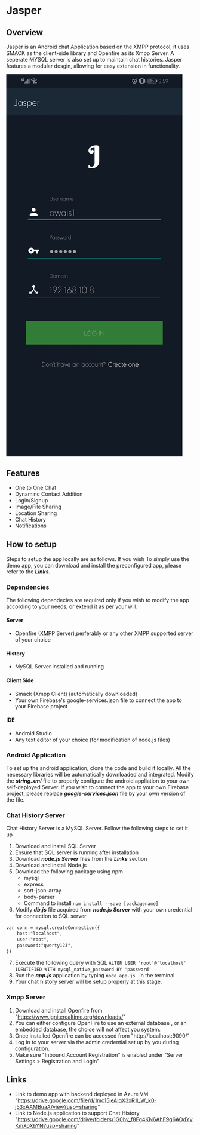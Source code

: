 # Jasper

## Overview
Jasper is an Android chat Application based on the XMPP protocol, it uses SMACK as the client-side library and Openfire as its Xmpp Server.
A seperate MYSQL server is also set up to maintain chat histories. Jasper features a modular desgin, allowing for easy extension in
functionality.

![alt text](https://raw.githubusercontent.com/saifullah73/Jasper/main/1.jpg)

## Features
- One to One Chat
- Dynaminc Contact Addition
- Login/Signup
- Image/File Sharing
- Location Sharing
- Chat History
- Notifications


## How to setup
Steps to setup the app locally are as follows. If you wish To simply use the demo app, you can download and install the preconfigured app, 
please refer to the ***Links***.

### Dependencies
The following dependecies are required only if you wish to modify the app according to your needs, or extend it as per your will. 
#### Server
- Openfire (XMPP Server),perferably or any other XMPP supported server of your choice
#### History
- MySQL Server installed and running
#### Client Side
- Smack (Xmpp Client) (automatically downloaded)
- Your own Firebase's google-services.json file to connect the app to your Firebase project
#### IDE
- Android Studio
- Any text editor of your choice (for modification of node.js files)

### Android Application
To set up the android application, clone the code and build it locally. All the necessary libraries will be automatically downloaded and
integrated.
Modify the ***string.xml*** file to properly configure the android appliation to your own self-deployed Server.
If you wish to connect the app to your own Firebase project, please replace ***google-services.json*** file by your own version of the file.

### Chat History Server
Chat History Server is a MySQL Server. Follow the following steps to set it up
1. Download and install SQL Server
2. Ensure that SQL server is running after installation
3. Download ***node.js Server*** files from the ***Links*** section
4. Download and install Node.js
5. Download the following package using npm
   - mysql
   - express
   - sort-json-array
   - body-parser
   - Command to install `npm install --save [packagename]`
6. Modify ***db.js*** file acquired from ***node.js Server*** with your own credential for connection to SQL server
```
var conn = mysql.createConnection({
    host:"localhost",
    user:"root",
    password:"qwerty123",
})
```
7. Execute the following query with SQL `ALTER USER 'root'@'localhost' IDENTIFIED WITH mysql_native_password BY 'password'`
8. Run the ***app.js*** application by typing `node app.js ` in the terminal
9. Your chat history server will be setup properly at this stage.

### Xmpp Server
1. Download and install Openfire from "https://www.igniterealtime.org/downloads/"
2. You can either configure OpenFire to use an external database , or an embedded database, the choice will not affect you system.
3. Once installed Openfire can be accessed from "http://localhost:9090/"
4. Log in to your server via the admin credential set up by you during configuration. 
5. Make sure "Inbound Account Registration" is enabled under "Server Settings > Registration and Login"

## Links
- Link to demo app with backend deployed in Azure VM "https://drive.google.com/file/d/1mc15ieAIqX3xR1l_W_k0-j53xAAMBuaA/view?usp=sharing"
- Link to Node.js application to support Chat History "https://drive.google.com/drive/folders/1G0hv_f8Fg4KN6AhF9g6AOdYyKmXoXbYN?usp=sharing"


    
